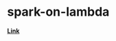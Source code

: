 # spark-on-lambda

**[Link](https://github.com/aws-samples/spark-on-aws-lambda/blob/main/spark-scripts/sample-accommodations-to-deequ.py)**